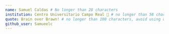 ```yaml
---
name: Samuel Caldas # No longer than 28 characters
institution: Centro Universitario Campo Real 🚩 # no longer than 58 characters
quote: Brain over Brawn! # no longer than 100 characters, avoid using quotes(") to guarantee the format remains the same.
github_user: Samueelc
---
```

